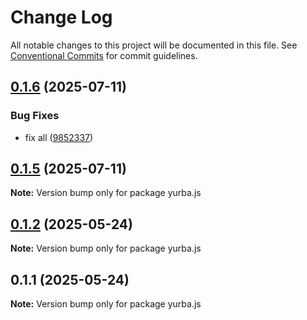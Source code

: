# Change Log

All notable changes to this project will be documented in this file.
See [Conventional Commits](https://conventionalcommits.org) for commit guidelines.

## [0.1.6](https://github.com/rastgame/yurba.js/compare/yurba.js@0.1.5...yurba.js@0.1.6) (2025-07-11)


### Bug Fixes

* fix all ([9852337](https://github.com/rastgame/yurba.js/commit/9852337baea0bbf9d4d7c890cbfaac5593fc6986))





## [0.1.5](https://github.com/rastgame/yurba.js/compare/yurba.js@0.1.2...yurba.js@0.1.5) (2025-07-11)

**Note:** Version bump only for package yurba.js





## [0.1.2](https://github.com/rastgame/yurba.js/compare/yurba.js@0.1.1...yurba.js@0.1.2) (2025-05-24)

**Note:** Version bump only for package yurba.js





## 0.1.1 (2025-05-24)

**Note:** Version bump only for package yurba.js
